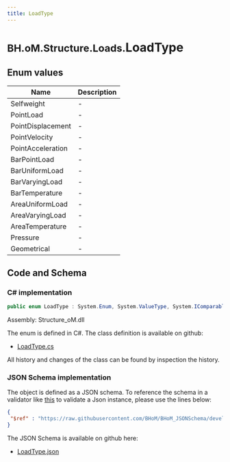 ```yaml
---
title: LoadType
---
```


# <small>BH.oM.Structure.Loads.</small>**LoadType**



## Enum values

| Name            | Description                                                    |
|-----------------|----------------------------------------------------------------|
| Selfweight |  -  |
| PointLoad |  -  |
| PointDisplacement |  -  |
| PointVelocity |  -  |
| PointAcceleration |  -  |
| BarPointLoad |  -  |
| BarUniformLoad |  -  |
| BarVaryingLoad |  -  |
| BarTemperature |  -  |
| AreaUniformLoad |  -  |
| AreaVaryingLoad |  -  |
| AreaTemperature |  -  |
| Pressure |  -  |
| Geometrical |  -  |


## Code and Schema

### C# implementation

``` C# title="C#"
public enum LoadType : System.Enum, System.ValueType, System.IComparable, System.ISpanFormattable, System.IFormattable, System.IConvertible
```

Assembly: Structure_oM.dll

The enum is defined in C#. The class definition is available on github:

- [LoadType.cs](https://github.com/BHoM/BHoM/blob/develop/Structure_oM/Loads\Enums\LoadType.cs)

All history and changes of the class can be found by inspection the history.
### JSON Schema implementation

The object is defined as a JSON schema. To reference the schema in a validator like [this](https://www.jsonschemavalidator.net/) to validate a Json instance, please use the lines below:

``` json title="JSON Schema"
{
 "$ref" : "https://raw.githubusercontent.com/BHoM/BHoM_JSONSchema/develop/Structure_oM/Loads/LoadType.json"
}
```

The JSON Schema is available on github here:

- [LoadType.json](https://github.com/BHoM/BHoM_JSONSchema/blob/develop/Structure_oM/Loads/LoadType.json)
